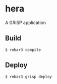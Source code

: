 hera
=====

A GRiSP application

Build
-----

    $ rebar3 compile

Deploy
------

    $ rebar3 grisp deploy
